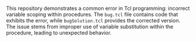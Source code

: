 This repository demonstrates a common error in Tcl programming: incorrect variable scoping within procedures.  The `bug.tcl` file contains code that exhibits the error, while `bugSolution.tcl` provides the corrected version. The issue stems from improper use of variable substitution within the procedure, leading to unexpected behavior.